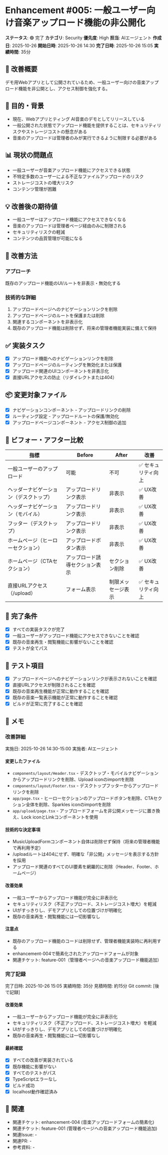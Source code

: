 # Enhancement #005: 一般ユーザー向け音楽アップロード機能の非公開化

**ステータス**: 🟢 完了
**カテゴリ**: Security
**優先度**: High
**担当**: AIエージェント
**作成日**: 2025-10-26
**開始日時**: 2025-10-26 14:30
**完了日時**: 2025-10-26 15:05
**実績時間**: 35分

## 🔧 改善概要

デモ用Webアプリとして公開されているため、一般ユーザー向けの音楽アップロード機能を非公開とし、アクセス制御を強化する。

## 🎯 目的・背景

- 現在、Webアプリとティング AI音楽のデモとしてリリースしている
- 一般公開された状態でアップロード機能を提供することは、セキュリティリスクやストレージコストの懸念がある
- 音楽のアップロードは管理者のみが実行できるように制限する必要がある

## 📊 現状の問題点

- 一般ユーザーが音楽アップロード機能にアクセスできる状態
- 不特定多数のユーザーによる不正なファイルアップロードのリスク
- ストレージコストの増大リスク
- コンテンツ管理が困難

## 💡 改善後の期待値

- 一般ユーザーはアップロード機能にアクセスできなくなる
- 音楽のアップロードは管理者ページ経由のみに制限される
- セキュリティリスクの軽減
- コンテンツの品質管理が可能になる

## 🔧 改善方法

### アプローチ
既存のアップロード機能のUI/ルートを非表示・無効化する

### 技術的な詳細
1. アップロードページへのナビゲーションリンクを削除
2. アップロードページのルートを保護または削除
3. 関連するコンポーネントを非表示化
4. 既存のアップロード機能は削除せず、将来の管理者機能実装に備えて保持

## ✅ 実装タスク

- [x] アップロード機能へのナビゲーションリンクを削除
- [x] アップロードページのルーティングを無効化または保護
- [x] アップロード関連のUIコンポーネントを非表示化
- [x] 直接URLアクセスの防止（リダイレクトまたは404）

## 📦 変更対象ファイル

- [x] ナビゲーションコンポーネント - アップロードリンクの削除
- [x] ルーティング設定 - アップロードルートの保護/無効化
- [x] アップロードページコンポーネント - アクセス制御の追加

## 🧪 ビフォー・アフター比較

| 指標 | Before | After | 改善 |
|------|--------|-------|------|
| 一般ユーザーのアップロード | 可能 | 不可 | ✅ セキュリティ向上 |
| ヘッダーナビゲーション（デスクトップ） | アップロードリンク表示 | 非表示 | ✅ UX改善 |
| ヘッダーナビゲーション（モバイル） | アップロードリンク表示 | 非表示 | ✅ UX改善 |
| フッター（デスクトップ） | アップロードリンク表示 | 非表示 | ✅ UX改善 |
| ホームページ（ヒーローセクション） | アップロードボタン表示 | 非表示 | ✅ UX改善 |
| ホームページ（CTAセクション） | アップロード誘導セクション表示 | セクション削除 | ✅ UX改善 |
| 直接URLアクセス（/upload） | フォーム表示 | 制限メッセージ表示 | ✅ セキュリティ向上 |

## 🎯 完了条件

- [x] すべての実装タスクが完了
- [x] 一般ユーザーがアップロード機能にアクセスできないことを確認
- [x] 既存の音楽再生・閲覧機能に影響がないことを確認
- [x] テストが全てパス

## 🧪 テスト項目

- [x] アップロードページへのナビゲーションリンクが表示されないことを確認
- [x] 直接URLアクセスが制限されることを確認
- [x] 既存の音楽再生機能が正常に動作することを確認
- [x] 既存の音楽一覧表示機能が正常に動作することを確認
- [x] ビルドが正常に完了することを確認

## 📝 メモ

### 改善詳細
実施日: 2025-10-26 14:30-15:00
実施者: AIエージェント

#### 変更したファイル
- `components/layout/Header.tsx` - デスクトップ・モバイルナビゲーションからアップロードリンクを削除、Upload iconのimportを削除
- `components/layout/Footer.tsx` - デスクトップフッターからアップロードリンクを削除
- `app/page.tsx` - ヒーローセクションのアップロードボタンを削除、CTAセクション全体を削除、Sparkles iconのimportを削除
- `app/upload/page.tsx` - アップロードフォームを非公開メッセージに置き換え、Lock iconとLinkコンポーネントを使用

#### 技術的な決定事項
- MusicUploadFormコンポーネント自体は削除せず保持（将来の管理者機能で再利用予定）
- /uploadルートは404にせず、明確な「非公開」メッセージを表示する方針を採用
- アップロード関連のすべてのUI要素を網羅的に削除（Header、Footer、ホームページ）

#### 改善効果
- 一般ユーザーからアップロード機能が完全に非表示化
- セキュリティリスク（不正アップロード、ストレージコスト増大）を軽減
- UIがすっきりし、デモアプリとしての位置づけが明確化
- 既存の音楽再生・閲覧機能には一切影響なし

#### 注意点
- 既存のアップロード機能のコードは削除せず、管理者機能実装時に再利用する
- enhancement-004で簡素化されたアップロードフォームが対象
- 関連チケット: feature-001（管理者ページへの音楽アップロード機能追加）

### 完了記録
完了日時: 2025-10-26 15:05
実績時間: 35分
見積時間: 約15分
Git commit: [後で記録]

#### 改善効果
- 一般ユーザーからアップロード機能が完全に非表示化
- セキュリティリスク（不正アップロード、ストレージコスト増大）を軽減
- UIがすっきりし、デモアプリとしての位置づけが明確化
- 既存の音楽再生・閲覧機能には一切影響なし

#### 最終確認
- [x] すべての改善が実装されている
- [x] 既存機能に影響がない
- [x] すべてのテストがパス
- [x] TypeScriptエラーなし
- [x] ビルド成功
- [x] localhost動作確認済み

## 🔗 関連

- 関連チケット: enhancement-004 (音楽アップロードフォームの簡素化)
- 関連チケット: feature-001 (管理者ページへの音楽アップロード機能追加)
- 関連Issue: -
- 関連PR: -
- 参考資料: -
